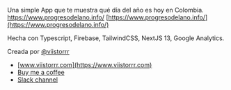 Una simple App que te muestra qué día del año es hoy en Colombia. 
https://www.progresodelano.info/
[https://www.progresodelano.info/](https://www.progresodelano.info/)

Hecha con Typescript, Firebase, TailwindCSS, NextJS 13, Google Analytics.

Creada por [@viistorrr](https://twitter.com/viistorrr)

- [www.viistorrr.com](https://www.viistorrr.com)
- [Buy me a coffee](https://www.buymeacoffee.com/viistorrr)
- [Slack channel](https://join.slack.com/t/webdev-path/shared_invite/zt-1dkkhbxc2-Eb_jrPdBF7cM6GxYs48_pQ)
